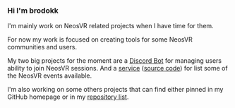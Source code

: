 ### Hi I'm brodokk

I'm mainly work on NeosVR related projects when I have time for them.

For now my work is focused on creating tools for some NeosVR communities and users.

My two big projects for the moment are a [Discord Bot](https://github.com/NeosVR-Community-Projects/accesslistmanager) for managing users ability to join NeosVR sessions. And a [service](https://events.neos.boltwolf.net/) ([source code](https://github.com/NeosVR-Community-Projects/community_events.neos)) for list some of the NeosVR events available.

I'm also working on some others projects that can find either pinned in my GitHub homepage or in my [repository list](https://github.com/brodokk?tab=repositories).
